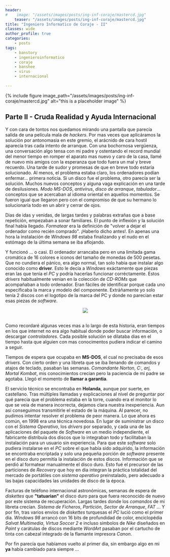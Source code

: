 ```yaml
---
header:
#    image: "/assets/images/posts/ing-inf-coraje/mastercd.jpg"
    teaser: "/assets/images/posts/ing-inf-coraje/mastercd.jpg"
title: "Ingeniero Informatico de Coraje - II"
classes: wide
author_profile: true
categories:
    - posts
tags: 
    - banstory
    - ingenieroinformatico
    - coraje
    - banshee
    - virus
    - internacional
    
---
```


{% include figure image_path="/assets/images/posts/ing-inf-coraje/mastercd.jpg" alt="this is a placeholder image" %}

## Parte II - Cruda Realidad y Ayuda Internacional

Y con cara de tontos nos quedamos mirando una pantalla que parecía salida de una película mala de *hackers*. Por mas veces que aplicáramos la solución por antonomasia en este gremio, el arácnido de cara hostil aparecía tras cada intento de arranque. Con una bochornosa vergüenza, una conversación algo tensa con mi padre y ostentando el record mundial del menor tiempo en romper el aparato mas nuevo y caro de la casa, llamé de nuevo mis amigos con la esperanza que todo fuera un mal y breve recuerdo. Una tarde de sudor y promesas de que en breve todo estaría solucionado. Al menos, el problema estaba claro, los ordenadores podían enfermar... primera noticia. Si un disco fue el problema, otro parecía ser la solución. Muchos nuevos conceptos y alguna vaga explicación en una tarde de desilusiones. *Modo MS-DOS*, *antivirus*, *disco de arranque*, *tabulador*... conceptos que se acercaban al idioma oriental en aquellos momentos. Se fueron igual que llegaron pero con el compromiso de que su hermano lo solucionaría todo en un abrir y cerrar de ojos. 

Dias de idas y venidas, de largas tardes y palabras extrañas que a base repetición, empezaban a sonar familiares. El punto de inflexión y la solución final había llegado. *Formatear* era la definición de "volver a dejar el ordenador como recién comprado". ¡Haberlo dicho antes!. En apenas una hora la instalación de *Windows 98* estaba finalizando y el nudo en el estómago de la última semana se iba aflojando.

Y funcionó ... o casi. El ordenador arrancaba pero en una limitada gama cromática de 16 colores e iconos del tamaño de monedas de 500 pesetas. Que no cundiera el pánico, era algo normal, tan solo habia que instalar algo conocido como **driver**. Esto le decía a *Windows* exáctamente que piezas eran las que tenia el *PC* y podría hacerlas funcionar corréctamente. Estos *drivers* habitualmente venian en la colección de *CD-ROMs* que acompañaban a todo ordenador. Eran fáciles de identificar porque cada uno especificaba la marca y modelo del componente. Extráñamente yo solo tenía 2 discos con el logotipo de la marca del PC y donde no parecian estar esas piezas de *software*.


<div style="text-align:center"><img src="../../../../assets/images/posts/ing-inf-coraje/mastercd.jpg" /></div>
<br/>


Como recordaré algunas veces mas a lo largo de esta historia, eran tiempos en los que internet no era algo habitual donde poder buscar información, o descargar *controladores*. Cada posible solución se dilataba dias en el tiempo hasta que alguien con mas conocimentos pudiera indicar el camino a seguir.

Tiempos de espera que ocupaba en **MS-DOS**, el cual no precisaba de esos *drivers*. Con cierto orden y una libreta que se iba llenando de comandos y atajos de teclado, pasaban las semanas. *Comandante Norton*, *C:*, *arj*, *Mortal Kombat*, mis conocimientos crecian pero la paciencia de mi padre se agotaba. Llegó el momento de **llamar a garantia**.

El servicio técnico se encontraba en **Holanda**, aunque por suerte, en castellano. Tras múltiples llamadas y explicaciones al nivel de preguntar por qué parecia que el problema estaba en la torre, cuando era el monitor lo que se veia de manera incorrecta, dejamos clara nuestra inexperiencia. Aun así conseguimos transmitirle el estado de la máquina. Al parecer, no pudimos intentar resolver el problema de peor manera. Lo que ahora es común, en  1998 era una técnica novedosa. En lugar de suministrar un disco con el *Sistema Operativo*, los *drivers* por separado, y cada una de las aplicaciones del paquete de *Software* en un medio independiente, el fabricante distribuía dos discos que lo integraban todo y facilitaban la instalación para un usuario sin experiencia. Para que este *software* solo pudiera instalarse en el *PC* sobre el que había sido adquirido, la información se encontraba encriptada y solo una pequeña porción de *software* presente en el disco duro permitía la instalación de estos discos. Información que se perdió al formatear manualmente el disco duro. Esto fué el precursor de las particiones de *Recovery* que hoy en dia integran la práctica totalidad del mercado de portátiles con *sistema operativo* preinstalado, pero adecuado a las bajas capacidades las unidades de disco de la época. 

Facturas de teléfono internacional astronómicas, semanas de espera de *diskettes* que **"tatuarian"** el disco duro para que fuera reconocido de nuevo por este sistema de recuperación. Largas tardes donde los *comandos* de mi libreta crecían. *Sistema de Ficheros*, *Partición*, *Sector de Arranque*, *FAT* ... Y por fin, tras varios envíos de *diskettes* turquesas el *PC* lució como el primer dia. *Windows 98* arrancó con 16 bits de profundidad de color, enciclopédia *Salvat Multimedia*, *Virtua Soccer 2* e incluso símbolos de *Nike* diseñados en *Paint* y carátulas de discos mediante *WordArt* pasaban por el cartucho de tinta con cabezal integrado de la flamante impresora *Canon*.

Por fin parecía que habíamos vuelto al primer dia, sin embargo algo en mi **ya** había cambiado para siempre ...
